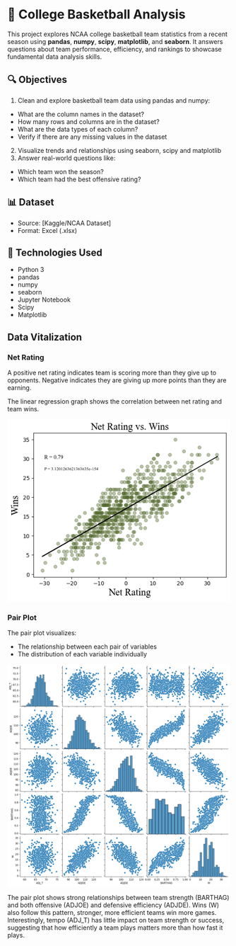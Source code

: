 # 🏀 College Basketball Analysis

This project explores NCAA college basketball team statistics from a recent season using **pandas**, **numpy**, **scipy**, **matplotlib**, and **seaborn**. It answers questions about team performance, efficiency, and rankings to showcase fundamental data analysis skills.

## 🔍 Objectives

1. Clean and explore basketball team data using pandas and numpy:
  - What are the column names in the dataset?
  - How many rows and columns are in the dataset?
  - What are the data types of each column?
  - Verify if there are any missing values in the dataset
  
2. Visualize trends and relationships using seaborn, scipy and matplotlib
3. Answer real-world questions like:
  - Which team won the season?
  - Which team had the best offensive rating?

## 📊 Dataset

- Source: [Kaggle/NCAA Dataset] 
- Format: Excel (.xlsx)

## 🧪 Technologies Used

- Python 3
- pandas
- numpy
- seaborn
- Jupyter Notebook
- Scipy
- Matplotlib

## Data Vitalization

### Net Rating
A positive net rating indicates team is scoring more than they give up to opponents. Negative indicates they are giving up more points than they are earning.

The linear regression graph shows the correlation between net rating and team wins.

![Net Rating vs Wins](images/NetRating.png)


### Pair Plot
The pair plot visualizes:

* The relationship between each pair of variables 
* The distribution of each variable individually

![Pair Plot](images/pairplot.png)


The pair plot shows strong relationships between team strength (BARTHAG) and both offensive (ADJOE) and defensive efficiency (ADJDE). Wins (W) also follow this pattern, stronger, more efficient teams win more games. Interestingly, tempo (ADJ_T) has little impact on team strength or success, suggesting that how efficiently a team plays matters more than how fast it plays.
